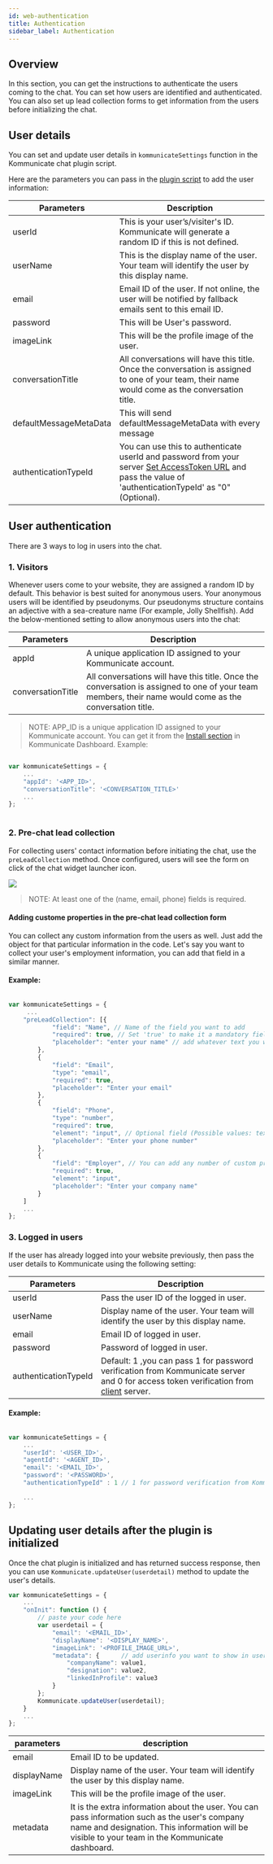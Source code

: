 ```yaml
---
id: web-authentication
title: Authentication
sidebar_label: Authentication
---
```


## Overview
In this section, you can get the instructions to authenticate the users coming to the chat. You can set how users are identified and authenticated. You can also set up lead collection forms to get information from the users before initializing the chat.

## User details
You can set and update user details in `kommunicateSettings` function in the Kommunicate chat plugin script.

Here are the parameters you can pass in the [plugin script](https://docs.kommunicate.io/docs/web-installation.html#script') to add the user information:

|Parameters | Description|
|---    |---    |
|userId | This is your user’s/visiter's ID. Kommunicate will generate a random ID if this is not defined.|
|userName | This is the display name of the user. Your team will identify the user by this display name.|
|email | Email ID of the user. If not online, the user will be notified by fallback emails sent to this email ID.|
|password | This will be User's password.|
|imageLink | This will be the profile image of the user.|
|conversationTitle | All conversations will have this title. Once the conversation is assigned to one of your team, their name would come as the conversation title.|
|defaultMessageMetaData |This will send defaultMessageMetaData with every message|
|authenticationTypeId |You can use this to authenticate userId and password from your server <a href="access-token-url-configuration" target="_blank">Set AccessToken URL</a> and pass the value of 'authenticationTypeId' as "0" (Optional).|

## User authentication
There are 3 ways to log in users into the chat. 

### 1. Visitors

Whenever users come to your website, they are assigned a random ID by default. This behavior is best suited for anonymous users. Your anonymous users will be identified by pseudonyms. Our pseudonyms structure contains an adjective with a sea-creature name (For example, Jolly Shellfish). Add the below-mentioned setting to allow anonymous users into the chat:


|Parameters | Description|
|---    |---    |
|appId | A unique application ID assigned to your Kommunicate account.|
|conversationTitle | All conversations will have this title. Once the conversation is assigned to one of your team members, their name would come as the conversation title.|

 > NOTE:  APP_ID is a unique application ID assigned to your Kommunicate account. You can get it from the [Install section](https://dashboard.kommunicate.io/settings/install) in Kommunicate Dashboard.
Example:
```javascript

var kommunicateSettings = {
    ...
    "appId": '<APP_ID>',
    "conversationTitle": '<CONVERSATION_TITLE>'
    ...
};
 
```

### 2. Pre-chat lead collection

For collecting users' contact information before initiating the chat, use the `preLeadCollection` method. Once configured, users will see the form on click of the chat widget launcher icon.

<img align="middle" src="https://www.kommunicate.io/blog/wp-content/uploads/2018/06/Screen-Shot-2018-06-05-at-8.40.22-PM.png" />

> NOTE: At least one of the (name, email, phone) fields is required. 

#### Adding custome properties in the pre-chat lead collection form

You can collect any custom information from the users as well. Just add the object for that particular information in the code. Let's say you want to collect your user's employment information, you can add that field in a similar manner.

#### Example:
```javascript

var kommunicateSettings = {
     ...
    "preLeadCollection": [{
            "field": "Name", // Name of the field you want to add
            "required": true, // Set 'true' to make it a mandatory field
            "placeholder": "enter your name" // add whatever text you want to show in the placeholder
        },
        {
            "field": "Email",
            "type": "email",
            "required": true,
            "placeholder": "Enter your email"
        },
        {
            "field": "Phone",
            "type": "number",
            "required": true,
            "element": "input", // Optional field (Possible values: textarea or input) 
            "placeholder": "Enter your phone number"
        },
        {
            "field": "Employer", // You can add any number of custom properties
            "required": true,
            "element": "input",
            "placeholder": "Enter your company name"
        }
    ]
    ...
};

```

### 3. Logged in users

If the user has already logged into your website previously, then pass the user details to Kommunicate using the following setting:

|Parameters | Description|
|---    |---    |
|userId| Pass the user ID of the logged in user.|
|userName | Display name of the user. Your team will identify the user by this display name.|
|email | Email ID of logged in user.|
|password| Password of logged in user.|
|authenticationTypeId| Default: 1 ,you can pass 1 for password verification from Kommunicate server and 0 for access token verification from [client](https://docs.kommunicate.io/docs/access-token-url-configuration) server.|





#### Example:
```javascript

var kommunicateSettings = {
    ...
    "userId": '<USER_ID>',
    "agentId": '<AGENT_ID>',
    "email": '<EMAIL_ID>',
    "password": '<PASSWORD>',
    "authenticationTypeId" : 1 // 1 for password verification from Kommunicate server and 0 for password verification from your server

    ...
};

```



## Updating user details after the plugin is initialized

Once the chat plugin is initialized and has returned success response, then you can use `Kommunicate.updateUser(userdetail)` method to update the user's details.

```javascript
var kommunicateSettings = {
    ...
    "onInit": function () {
        // paste your code here
        var userdetail = {
            "email": '<EMAIL_ID>',
            "displayName": '<DISPLAY_NAME>',
            "imageLink": '<PROFILE_IMAGE_URL>',
            "metadata": {      // add userinfo you want to show in userinfo section of kommunicate dashboard
                "companyName": value1,
                "designation": value2,
                "linkedInProfile": value3
            }
        };
        Kommunicate.updateUser(userdetail);
    }
    ...
};

```
|parameters | description|
|---    |---    |
|email| Email ID to be updated.|
|displayName | Display name of the user. Your team will identify the user by this display name.|
|imageLink |This will be the profile image of the user.|
|metadata | It is the extra information about the user. You can pass information such as the user's company name and designation. This information will be visible to your team in the Kommunicate dashboard.|

